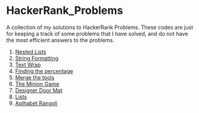 # HackerRank_Problems

A collection of my solutions to HackerRank Problems. These codes are just for keeping a track of some problems that I have solved, and do not have the most efficient answers to the problems. 

1) [Nested Lists](https://www.hackerrank.com/challenges/nested-list/problem?isFullScreen=true)
2) [String Formatting](https://www.hackerrank.com/challenges/python-string-formatting/problem?isFullScreen=true)
3) [Text Wrap](https://www.hackerrank.com/challenges/text-wrap/problem?isFullScreen=true)
4) [Finding the percentage](https://www.hackerrank.com/challenges/finding-the-percentage/problem?isFullScreen=true)
5) [Merge the tools](https://www.hackerrank.com/challenges/the-minion-game/problem?isFullScreen=true)
6) [The Minion Game](https://www.hackerrank.com/challenges/the-minion-game/problem?isFullScreen=true)
7) [Designer Door Mat](https://www.hackerrank.com/challenges/designer-door-mat/problem?isFullScreen=true)
8) [Lists](https://www.hackerrank.com/challenges/python-lists/problem?isFullScreen=true)
9) [Aplhabet Rangoli](https://www.hackerrank.com/challenges/alphabet-rangoli/problem?isFullScreen=true)
